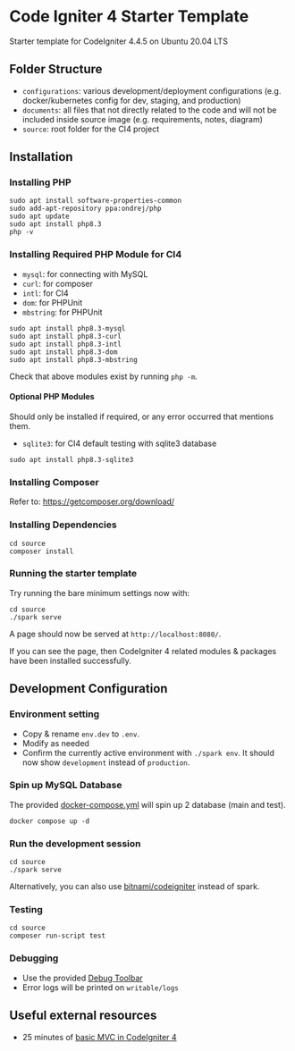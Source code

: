 # Code Igniter 4 Starter Template

Starter template for CodeIgniter 4.4.5 on Ubuntu 20.04 LTS

## Folder Structure

- `configurations`: various development/deployment configurations (e.g. docker/kubernetes config for dev, staging, and production)
- `documents`: all files that not directly related to the code and will not be included inside source image (e.g. requirements, notes, diagram)
- `source`: root folder for the CI4 project

## Installation


### Installing PHP

```
sudo apt install software-properties-common
sudo add-apt-repository ppa:ondrej/php
sudo apt update
sudo apt install php8.3
php -v
```

### Installing Required PHP Module for CI4

- `mysql`: for connecting with MySQL
- `curl`: for composer
- `intl`: for CI4
- `dom`: for PHPUnit
- `mbstring`: for PHPUnit

```
sudo apt install php8.3-mysql
sudo apt install php8.3-curl
sudo apt install php8.3-intl
sudo apt install php8.3-dom
sudo apt install php8.3-mbstring
```

Check that above modules exist by running `php -m`.

#### Optional PHP Modules

Should only be installed if required, or any error occurred that mentions them.

- `sqlite3`: for CI4 default testing with sqlite3 database

```
sudo apt install php8.3-sqlite3
```


### Installing Composer

Refer to: https://getcomposer.org/download/

### Installing Dependencies

```
cd source
composer install
```

### Running the starter template

Try running the bare minimum settings now with:

```
cd source
./spark serve
```

A page should now be served at `http://localhost:8080/`.

If you can see the page, then CodeIgniter 4  related modules & packages have been installed successfully.

## Development Configuration

### Environment setting

- Copy & rename `env.dev` to `.env`.
- Modify as needed
- Confirm the currently active environment with `./spark env`. It should now show `development` instead of `production`.

### Spin up MySQL Database

The provided [docker-compose.yml](docker-compose.yml) will spin up 2 database (main and test).

```
docker compose up -d
```

### Run the development session

```
cd source
./spark serve
```

Alternatively, you can also use [bitnami/codeigniter](https://hub.docker.com/r/bitnami/codeigniter) instead of spark.

### Testing
```
cd source
composer run-script test
```

### Debugging
- Use the provided [Debug Toolbar](https://codeigniter4.github.io/userguide/tutorial/index.html#debug-toolbar)
- Error logs will be printed on `writable/logs`

## Useful external resources
- 25 minutes of [basic MVC in CodeIgniter 4](https://youtu.be/c8zHxE-mN4c?si=pNoCCJwCjGoRfYQp)
